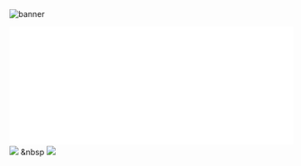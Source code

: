 <img src='https://github.com/adityaanand0001/adityaanand0001/assets/98987504/b81250fe-ab83-474f-bc9f-8471e47c06a3' width="960px" alt="banner">

[<img src="aboutme.svg" >](https://github.com/adityaanand0001/adityaanand0001/blob/09c09e10cd5c8ffeeec5276b975d1f868eb52b16/aboutme.svg)
<img src="https://img.shields.io/badge/LinkedIn-0A66C2.svg?style=for-the-badge&logo=LinkedIn&logoColor=white">
&nbsp
<img src="https://img.shields.io/badge/Instagram-E4405F.svg?style=for-the-badge&logo=Instagram&logoColor=white">
			
				
